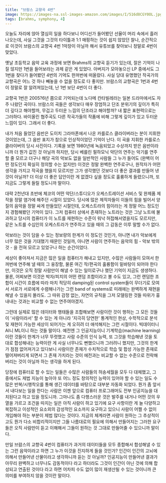 ```yaml
---
title: "브람스 교향곡 4번"
image: https://images-na.ssl-images-amazon.com/images/I/516d8CGY0OL.jpg
tags: [brahms, symphony, 4]
---
```


오늘도 자리에 앉아 열심히 일을 하다보니 어디선가 들어봤던 선율이 머리 속에서 흘러나오는데, 사실 그것을 그것의 타이틀과 1:1 매핑하는 것이 쉽지 않았던 찰나, 순간적으로 이것이 브람스의 교향곡 4번 1악장이 아닐까 해서 유튜브를 찾아보니 정말로 4번이 맞았다.

옛날 초등학교 음악 교육 과정에 보면 Brahms의 교향곡 듣기가 있는데, 잘은 기억이 나질 않지만 1번을 들어보라는 과제 같은 게 있었다. 아버지가 모아놓으신 LP 중에서도 그 1번을 찾다가 들어봤던 4번의 기억도 한꺼번에 떠올랐다. 사실 당대 유명했던 작곡가의 교향곡은 어느 것 하나 빼놓을 수 없을 정도로 다 좋지만. 브람스의 교향곡은 1번과 4번이 정말로 잘 알려져있는데, 난 1번 보단 4번이 더 좋다.

교향곡 1번은 2005?6년 쯤으로 기억되는데 노다메 칸타빌레라는 일본 드라마에서도 자주 나왔던 곡이다. 브람스의 곡들은 생각보다 매우 장엄하고 단조 분위기의 깊이가 특히 더 깊다고 해야할까, 무겁고 두터운 느낌의 단조라고 해야할까? 내 짧은 표현력으로는 그러하다. 바이올린 협주곡도 다른 작곡가들의 작품에 비해 그렇게 깊이가 있고 두터운 느낌이 있다. 그래서 더 좋다. 

내가 처음 들었던 음반은 도이치 그라마폰에서 나온 카를로스 클라이버라는 분이 지휘한 것이었는데, 그 음반 표지가 참으로 인상적이었던 기억이 난다. 이 곡을 지휘한 카를로스 클라이버의 당시 사진이다. 기록을 보면 1980년에 녹음되었고 수상까지 받은 음반이라니까 더 뭔가 값진 것 아닐까 하지만, 당시 베를린 필하모닉 악단의 연주는 악기를 연주할 줄 모르고 더구나 해당 곡의 악보도 없을 일반적인 사람들 그 누가 들어도 (완벽이 어떤 정도인지 확실히 정의할 수는 없지만) 이것은 정말 완벽한 연주로구나, 원작자가 어떤 생각을 가지고 작곡을 했을지 모르지만 그가 생각했던 것보다 더 좋은 결과를 만들어 낸 것이 아닐까? 더 이상 더 좋은 답안이란 게 없겠다 싶을 정도로 훌륭하게 들렸으니까, 또 지금도 그렇게 들릴 정도니까 말이다.

대략 2천년대 초반에 체코의 어떤 악단/스튜디오가 오케스트레이션 서비스 및 완제품 제작을 정말 염가에 해주던 시절이 있었다. 당시에 많은 제작자들이 이들의 힘을 빌어서 양질의 음악을 정말 싸게 만들었던 시절인데, 오케스트라의 힘이라는 게 정말 어느 정도인지 경험해봤던 기억이 있다. 그저 컴퓨터 상에서 존재하는 노트라는 것은 그냥 노트에 불과하고 당시의 컴퓨터가 이 노트를 재현하는 수준이 워낙 허접해서였을지도 모르지만, 같은 노트를 수십인의 오케스트라가 연주하고 있을 때의 그 감동은 이루 말할 수가 없다. 

악보라는 것이 담을 수 있는 정보량의 한계가 이 정도인 것인가, 아니면 내가 악보에게 너무 많은 것을 기대했기 때문인 것일까, 아니면 사람이 연주하는 음악의 힘 - 악보 밖의 것 - 을 전혀 모르고 있었구나 하는 순간이었다. 

세상이 좋아져서 지금은 많은 일을 컴퓨터가 해내고 있지만, 수많은 사람들이 모여서 한꺼번에 연주해 낼 때의 그 웅장함, 물론 여긴 작/편곡의 훌륭함이 밑바탕이 되어야 한다만, 이것은 오직 정말 사람만이 해낼 수 있는 일이로구나 했던 기억이 지금도 생생하다. 물론, 어찌보면 이것은 박자/피치의 어떤 랜덤 조합이라고 볼 수도 있고, 그런 랜덤한 조합이 시간이 흐름에 따라 마치 적당히 damping된 control system들이 무더기로 모여서 서로가 서로에게 수렴해나가는 그런 band of systems로 미래에는 완벽하게 재현을 해낼 수 있을지 몰라도. 그 따위 감정 없는, 자연의 규칙을 그저 모델링한 것들 따위가 흉내내는 것과는 비교할 수 없는 연주여야겠지. 

그런데 실제로 많은 데이터와 행태들을 조합해보면 사람이란 것이 행하는 그 모든 것들이 '사람이라서' 할 수 있는 게 아니라 '지극히 당연한' 통계적인 현상, 수학적으로 분석 및 재현이 가능한 세상이 되어가는 게 오히려 더 애석해지는 그런 시절이다. 빅데이터니 AI니 ML이니 하는 것들 말이다. 예전엔 그 인공지능이니 기계학습(machine learning)이란 것들이 한계가 너무 뚜렷했고 사람 수준의 인식 능력, 또 그것을 학습해낸 것을 토대로 합성해내는 능력이란 게 사실 너무나도 뻔했으니까 그러려니 했지만, 그것의 한계가 점점 없어져가고 있다보니 사람이란 존재가 수치적으로 학습 및 합성 가능한 존재로 떨어져버리게 되면서 그 존재 가치라는 것이 에전과는 비교할 수 없는 수준으로 전락해버리는 것이 아닐까 하는 생각을 하게 된다.

당장에 컴퓨터로 할 수 있는 일들은 수많은 사람들의 허송세월을 모두 다 대체했고, 그 중에서도 제법 지능이 높아야 또 어느 정도 창의적인 능력이 있어야 할 수 있는 일도 수많은 반복/시행착오를 통해 생긴 데이터를 바탕으로 대부분 자동화 되었다. 뭔가 좀 앞서서 내다보는 일을 한다는 사람은 이젠 앞으로 컴퓨터 프로그래머도 전부 인공지능을 대치된다고 하고 있을 정도니까. 그마나도 좀 다행스러운 것은 발주를 내거나 어떤 것의 우열을 가르고 조건을 따지는 일은 아직 사람이 하고 있기에 요구 사항이란 게 늘 다양하고 복잡하고 이성적인 요소외의 감성적인 요소까지 요구하고 있으니 사람이 어쩔 수 없이 개입해야 하는 부분이 제법 많다는 것이다. 지금의 체계라면 사람이 원하는 그 추상적이고도 뭔가 다소 비합리적이지만 그들 나름대로의 필요에 의해서 만들어지는 그러한 요구들은 오직 사람만이 듣고 이해해서 그들이 원하는 것 그대로 만들어줄 수 있으니까 말이다. 

만일 브람스의 교향곡 4번이 컴퓨터가 과거의 데이터들을 모두 종합해서 합성해낼 수 있는 그런 음악이라고 하면 그 누가 이것을 진지하게 들을 것인가? 인간이 인간의 고뇌에 의해서 만들어낸 산물이라고 생각하니까 듣는 것 아닐까? 인공지능이 만들어낸 결과가 아무리 완벽하고 너무나도 감동적이다 라고 하더라도 그것이 인간이 아닌 것에 의해 합성되고 연출된 것이다 라고 하면 어차피 수도 없이 많이 재생산될 수 있는 것이니까 큰 의미를 부여하지 않을 것이란 말이다. 

